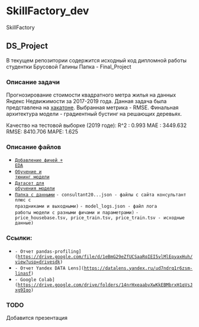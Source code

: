 # SkillFactory_dev
SkillFactory

## DS_Project
В текущем репозитории содержится исходный код дипломной работы студентки Брусовой Галины
Папка - Final_Project

### Описание задачи
Прогнозирование стоимости квадратного метра жилья на данных Яндекс Недвижимости за 2017-2019 года.
Данная задача была представлена на [хакатоне](https://yandex.ru/promo/realty/hacktherealty).
Выбранная метрика - RMSE.
Финальная архитектура модели - градиентный бустинг на решающих деревьях.

Качество на тестовой выборке (2019 годе):
R^2 :  0.993
MAE : 3449.632
RMSE: 8410.706
MAPE: 1.625

### Описание файлов
* <code>[Добавление фичей + EDA](/Final_Project/EDA.ipynb)</code>
* <code>[Обучение и тюнинг модели](/Final_Project/Model_Pipeline.ipynb)</code>
* <code>[Датасет для обучения модели](/Final_Project/data_sf/df_price.csv)</code>
* <code>[Папка с данными](/Final_Project/data_sf/)</code>
    <code>- consultant20...json - файлы с сайта консультант плюс с праздниками и выходными)</code>
    <code>- model_logs.json - файл лога работы модели с разными фичами и параметрами)</code>
    <code>- price_housebase.tsv, price_train.tsv, price_train.tsv - исходные данные)</code>

### Ссылки:
* <code>- Отчет pandas-profiling](https://drive.google.com/file/d/1eBmG29eZfUCSaaRqIEI5vlMlEpyaxHuh/view?usp=drivesdk)</code>
* <code>- Отчет Yandex DATA Lens](https://datalens.yandex.ru/ud7ndrq1r6zsm-linasf)</code>
* <code>- Google Colab](https://drive.google.com/drive/folders/14nrHxeaabvXwKkEBMbrxH1qVsJxg9Iqo)</code>  
  
  
### TODO
Добавится презентация
